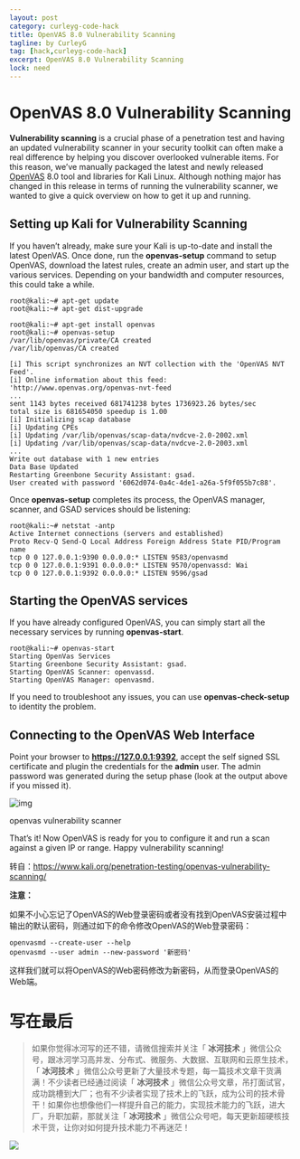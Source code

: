 ```yaml
---
layout: post
category: curleyg-code-hack
title: OpenVAS 8.0 Vulnerability Scanning
tagline: by CurleyG
tag: [hack,curleyg-code-hack]
excerpt: OpenVAS 8.0 Vulnerability Scanning
lock: need
---
```


# OpenVAS 8.0 Vulnerability Scanning

**Vulnerability scanning** is a crucial phase of a penetration test and having an updated vulnerability scanner in your security toolkit can often make a real difference by helping you discover overlooked vulnerable items. For this reason, we’ve manually packaged the latest and newly released [OpenVAS](http://www.openvas.org/) 8.0 tool and libraries for Kali Linux. Although nothing major has changed in this release in terms of running the vulnerability scanner, we wanted to give a quick overview on how to get it up and running.

## Setting up Kali for Vulnerability Scanning

If you haven’t already, make sure your Kali is up-to-date and install the latest OpenVAS. Once done, run the **openvas-setup** command to setup OpenVAS, download the latest rules, create an admin user, and start up the various services. Depending on your bandwidth and computer resources, this could take a while.

```
root@kali:~# apt-get update
root@kali:~# apt-get dist-upgrade

root@kali:~# apt-get install openvas
root@kali:~# openvas-setup
/var/lib/openvas/private/CA created
/var/lib/openvas/CA created

[i] This script synchronizes an NVT collection with the 'OpenVAS NVT Feed'.
[i] Online information about this feed: 'http://www.openvas.org/openvas-nvt-feed
...
sent 1143 bytes received 681741238 bytes 1736923.26 bytes/sec
total size is 681654050 speedup is 1.00
[i] Initializing scap database
[i] Updating CPEs
[i] Updating /var/lib/openvas/scap-data/nvdcve-2.0-2002.xml
[i] Updating /var/lib/openvas/scap-data/nvdcve-2.0-2003.xml
...
Write out database with 1 new entries
Data Base Updated
Restarting Greenbone Security Assistant: gsad.
User created with password '6062d074-0a4c-4de1-a26a-5f9f055b7c88'.
```

Once **openvas-setup** completes its process, the OpenVAS manager, scanner, and GSAD services should be listening:

```
root@kali:~# netstat -antp
Active Internet connections (servers and established)
Proto Recv-Q Send-Q Local Address Foreign Address State PID/Program name
tcp 0 0 127.0.0.1:9390 0.0.0.0:* LISTEN 9583/openvasmd
tcp 0 0 127.0.0.1:9391 0.0.0.0:* LISTEN 9570/openvassd: Wai
tcp 0 0 127.0.0.1:9392 0.0.0.0:* LISTEN 9596/gsad
```

## Starting the OpenVAS services

If you have already configured OpenVAS, you can simply start all the necessary services by running **openvas-start**.

```
root@kali:~# openvas-start
Starting OpenVas Services
Starting Greenbone Security Assistant: gsad.
Starting OpenVAS Scanner: openvassd.
Starting OpenVAS Manager: openvasmd.
```

If you need to troubleshoot any issues, you can use **openvas-check-setup** to identity the problem.

## Connecting to the OpenVAS Web Interface

Point your browser to **https://127.0.0.1:9392**, accept the self signed SSL certificate and plugin the credentials for the **admin** user. The admin password was generated during the setup phase (look at the output above if you missed it).

![img](https://img-blog.csdnimg.cn/2019012013305928.png)

openvas vulnerability scanner

That’s it! Now OpenVAS is ready for you to configure it and run a scan against a given IP or range. Happy vulnerability scanning!

转自：https://www.kali.org/penetration-testing/openvas-vulnerability-scanning/

**注意：**

如果不小心忘记了OpenVAS的Web登录密码或者没有找到OpenVAS安装过程中输出的默认密码，则通过如下的命令修改OpenVAS的Web登录密码：

```
openvasmd --create-user --help
openvasmd --user admin --new-password '新密码'
```

这样我们就可以将OpenVAS的Web密码修改为新密码，从而登录OpenVAS的Web端。

# 写在最后

> 如果你觉得冰河写的还不错，请微信搜索并关注「 **冰河技术** 」微信公众号，跟冰河学习高并发、分布式、微服务、大数据、互联网和云原生技术，「 **冰河技术** 」微信公众号更新了大量技术专题，每一篇技术文章干货满满！不少读者已经通过阅读「 **冰河技术** 」微信公众号文章，吊打面试官，成功跳槽到大厂；也有不少读者实现了技术上的飞跃，成为公司的技术骨干！如果你也想像他们一样提升自己的能力，实现技术能力的飞跃，进大厂，升职加薪，那就关注「 **冰河技术** 」微信公众号吧，每天更新超硬核技术干货，让你对如何提升技术能力不再迷茫！


![](https://img-blog.csdnimg.cn/20200906013715889.png)
